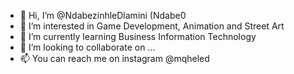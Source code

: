 - 👋 Hi, I’m @NdabezinhleDlamini (Ndabe0
- 👀 I’m interested in Game Development, Animation and Street Art
- 🌱 I’m currently learning Business Information Technology
- 💞️ I’m looking to collaborate on ...
- 📫 You can reach me on instagram @mqheled

<!---
NdabezinhleDlamini/NdabezinhleDlamini is a ✨ special ✨ repository because its `README.md` (this file) appears on your GitHub profile.
You can click the Preview link to take a look at your changes.
--->
